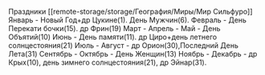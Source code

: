 Праздники [[remote-storage/storage/География/Миры/Мир Сильфуро]]
Январь - Новый Год+др Цукине(1). День Мужчин(6).
Февраль - День Перекати бочки(15). др Фрин(19)
Март - 
Апрель -
Май - День Объятий(10)
Июнь - День памяти(11). др Циро+день летнего солнцестояния(21)
Июль -
Август - др Орион(30),Последний День Лета(31)
Сентябрь -
Октябрь - День Женщин(13)
Ноябрь -
Декабрь - др Крых(10), день зимнего солнцестояния(21), др Эйнар(31).